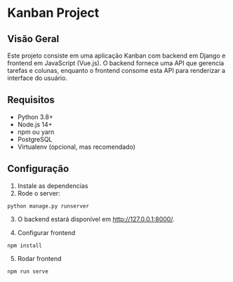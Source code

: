 # Kanban Project

## Visão Geral

Este projeto consiste em uma aplicação Kanban com backend em Django e frontend em JavaScript (Vue.js). O backend fornece uma API que gerencia tarefas e colunas, enquanto o frontend consome esta API para renderizar a interface do usuário.

## Requisitos

- Python 3.8+
- Node.js 14+
- npm ou yarn
- PostgreSQL
- Virtualenv (opcional, mas recomendado)

## Configuração

1. Instale as dependencias
2. Rode o server:
```
python manage.py runserver
```

3. O backend estará disponível em http://127.0.0.1:8000/.

4. Configurar frontend
```
npm install
```

5. Rodar frontend
```
npm run serve
```
